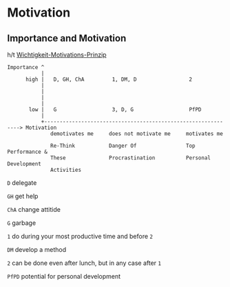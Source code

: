 # Motivation

## Importance and Motivation

h/t [Wichtigkeit-Motivations-Prinzip](https://www.streuverluste.de/fuehrung-management-wichtigkeit-motivations-prinzip-wm-prinzip/)

```
Importance ^
           |
      high |   D, GH, ChA         1, DM, D                 2
           |         
           |
           |
           |
       low |   G                  3, D, G                  PfPD
           |
           +--------------------------------------------------------------> Motivation      
              demotivates me     does not motivate me     motivates me
              
              Re-Think           Danger Of                Top Performance &
              These              Procrastination          Personal Development
              Activities
```
`D` delegate 

`GH` get help 

`ChA` change attitide

`G` garbage

`1` do during your most productive time and before `2`

`DM` develop a method

`2` can be done even after lunch, but in any case after `1`

`PfPD` potential for personal development
